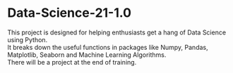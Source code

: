 # Data-Science-21-1.0
This project is designed for helping enthusiasts get a hang of Data Science using Python.  
It breaks down the useful functions in packages like Numpy, Pandas, Matplotlib, Seaborn and Machine Learning Algorithms.  
There will be a project at the end of training.

